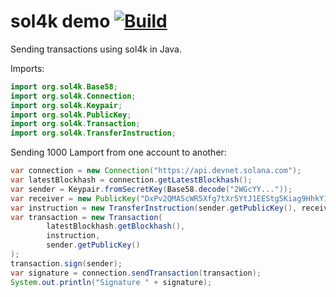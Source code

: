 # sol4k demo [![Build](https://github.com/sol4k/sol4k-demo/actions/workflows/build.yml/badge.svg)](https://github.com/sol4k/sol4k-demo/actions/workflows/build.yml)

Sending transactions using sol4k in Java.

Imports:
```java
import org.sol4k.Base58;
import org.sol4k.Connection;
import org.sol4k.Keypair;
import org.sol4k.PublicKey;
import org.sol4k.Transaction;
import org.sol4k.TransferInstruction;
```

Sending 1000 Lamport from one account to another: 
```java
var connection = new Connection("https://api.devnet.solana.com");
var latestBlockhash = connection.getLatestBlockhash();
var sender = Keypair.fromSecretKey(Base58.decode("2WGcYY..."));
var receiver = new PublicKey("DxPv2QMA5cWR5Xfg7tXr5YtJ1EEStg5Kiag9HhkY1mSx");
var instruction = new TransferInstruction(sender.getPublicKey(), receiver, 1000);
var transaction = new Transaction(
        latestBlockhash.getBlockhash(),
        instruction,
        sender.getPublicKey()
);
transaction.sign(sender);
var signature = connection.sendTransaction(transaction);
System.out.println("Signature " + signature);
```